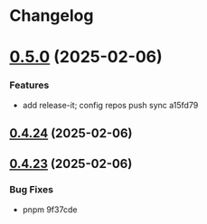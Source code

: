 # Changelog

# [0.5.0](/compare/v0.4.24...v0.5.0) (2025-02-06)


### Features

* add release-it; config repos push sync a15fd79

## [0.4.24](/compare/v0.4.23...v0.4.24) (2025-02-06)

## [0.4.23](/compare/v0.4.13...v0.4.23) (2025-02-06)


### Bug Fixes

* pnpm 9f37cde
